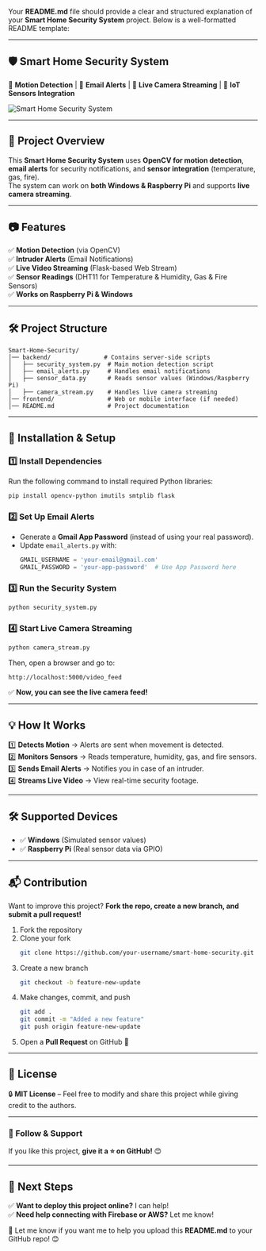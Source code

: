Your **README.md** file should provide a clear and structured explanation of your **Smart Home Security System** project. Below is a well-formatted README template:  

---

## **🛡️ Smart Home Security System**
🔹 **Motion Detection** | 🔹 **Email Alerts** | 🔹 **Live Camera Streaming** | 🔹 **IoT Sensors Integration**  

![Smart Home Security System](https://img.shields.io/badge/Status-Active-brightgreen)  

---

## **📌 Project Overview**
This **Smart Home Security System** uses **OpenCV for motion detection**, **email alerts** for security notifications, and **sensor integration** (temperature, gas, fire).  
The system can work on **both Windows & Raspberry Pi** and supports **live camera streaming**.

---

## **📷 Features**
✅ **Motion Detection** (via OpenCV)  
✅ **Intruder Alerts** (Email Notifications)  
✅ **Live Video Streaming** (Flask-based Web Stream)  
✅ **Sensor Readings** (DHT11 for Temperature & Humidity, Gas & Fire Sensors)  
✅ **Works on Raspberry Pi & Windows**  

---

## **🛠️ Project Structure**
```
Smart-Home-Security/
│── backend/               # Contains server-side scripts
│   ├── security_system.py  # Main motion detection script
│   ├── email_alerts.py     # Handles email notifications
│   ├── sensor_data.py      # Reads sensor values (Windows/Raspberry Pi)
│   ├── camera_stream.py    # Handles live camera streaming
│── frontend/               # Web or mobile interface (if needed)
│── README.md               # Project documentation
```

---

## **🚀 Installation & Setup**
### **1️⃣ Install Dependencies**
Run the following command to install required Python libraries:
```sh
pip install opencv-python imutils smtplib flask
```

### **2️⃣ Set Up Email Alerts**
- Generate a **Gmail App Password** (instead of using your real password).  
- Update `email_alerts.py` with:
  ```python
  GMAIL_USERNAME = 'your-email@gmail.com'
  GMAIL_PASSWORD = 'your-app-password'  # Use App Password here
  ```

### **3️⃣ Run the Security System**
```sh
python security_system.py
```

### **4️⃣ Start Live Camera Streaming**
```sh
python camera_stream.py
```
Then, open a browser and go to:
```
http://localhost:5000/video_feed
```
✅ **Now, you can see the live camera feed!**  

---

## **💡 How It Works**
1️⃣ **Detects Motion** → Alerts are sent when movement is detected.  
2️⃣ **Monitors Sensors** → Reads temperature, humidity, gas, and fire sensors.  
3️⃣ **Sends Email Alerts** → Notifies you in case of an intruder.  
4️⃣ **Streams Live Video** → View real-time security footage.  

---

## **🛠️ Supported Devices**
- ✅ **Windows** (Simulated sensor values)  
- ✅ **Raspberry Pi** (Real sensor data via GPIO)  

---

## **📬 Contribution**
Want to improve this project? **Fork the repo, create a new branch, and submit a pull request!**  
1. Fork the repository  
2. Clone your fork  
   ```sh
   git clone https://github.com/your-username/smart-home-security.git
   ```
3. Create a new branch  
   ```sh
   git checkout -b feature-new-update
   ```
4. Make changes, commit, and push  
   ```sh
   git add .
   git commit -m "Added a new feature"
   git push origin feature-new-update
   ```
5. Open a **Pull Request** on GitHub 🚀  

---

## **🛑 License**
🔒 **MIT License** – Feel free to modify and share this project while giving credit to the authors.

---

### **🌟 Follow & Support**
If you like this project, **give it a ⭐ on GitHub!** 😊  

---

## **🎯 Next Steps**
✅ **Want to deploy this project online?** I can help!  
✅ **Need help connecting with Firebase or AWS?** Let me know!  

🚀 Let me know if you want me to help you upload this **README.md** to your GitHub repo! 😊

